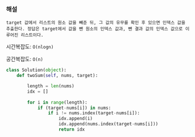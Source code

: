 ### 해설

`
target 값에서 리스트의 원소 값을 빼준 뒤, 그 값의 유무를 확인 후
있으면 인덱스 값을 추출한다. 정답은 target에서 값을 뺀 원소의 인덱스 값과, 뺀 결과 값의 인덱스 값으로 이루어진 리스트이다.
`

시간복잡도: `O(nlogn)`

공간복잡도: `O(n)`



```python
class Solution(object):
    def twoSum(self, nums, target):

        length = len(nums)
        idx = []
        
        for i in range(length):
            if (target-nums[i]) in nums:
                if i != nums.index(target-nums[i]):
                    idx.append(i)
                    idx.append(nums.index(target-nums[i]))
                    return idx

```